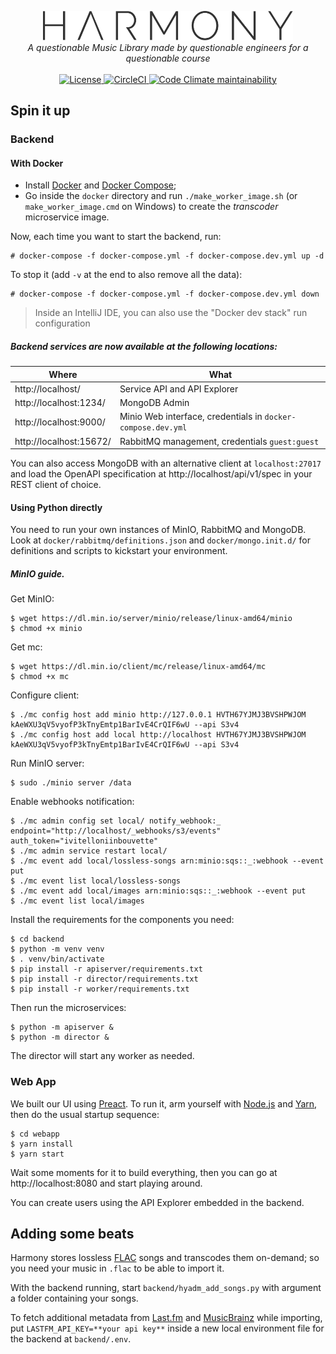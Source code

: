 <p align="center">
  <img alt="Harmony" width="400"
       src="https://raw.githubusercontent.com/unipv-ce18/harmony/master/webapp/src/assets/logo-dark.svg"/>
  <br>
  <em>A questionable Music Library made by questionable engineers for a questionable course</em>
  <br><br>
  <a href="https://github.com/unipv-ce18/harmony/blob/master/LICENSE">
    <img alt="License" src="https://img.shields.io/github/license/unipv-ce18/harmony">
  </a>
  <a href="https://circleci.com/gh/unipv-ce18/harmony">
    <img alt="CircleCI" src="https://img.shields.io/circleci/build/github/unipv-ce18/harmony"/>
  </a>
  <a href="https://codeclimate.com/github/unipv-ce18/harmony">
    <img alt="Code Climate maintainability" src="https://img.shields.io/codeclimate/maintainability/unipv-ce18/harmony">
  </a>
</p>

## Spin it up

### Backend
 
#### With Docker

- Install [Docker](https://www.docker.com/) and [Docker Compose](https://github.com/docker/compose/releases/latest);
- Go inside the `docker` directory and run `./make_worker_image.sh` (or `make_worker_image.cmd` on Windows) to
  create the _transcoder_ microservice image.
  
Now, each time you want to start the backend, run:

```console
# docker-compose -f docker-compose.yml -f docker-compose.dev.yml up -d
```

To stop it (add `-v` at the end to also remove all the data):

```console
# docker-compose -f docker-compose.yml -f docker-compose.dev.yml down
```

> Inside an IntelliJ IDE, you can also use the "Docker dev stack" run configuration

##### Backend services are now available at the following locations:

| Where                   | What                                                         |
|-------------------------|--------------------------------------------------------------|
| http://localhost/       | Service API and API Explorer                                 |
| http://localhost:1234/  | MongoDB Admin                                                |
| http://localhost:9000/  | Minio Web interface, credentials in `docker-compose.dev.yml` |
| http://localhost:15672/ | RabbitMQ management, credentials `guest:guest`               |

You can also access MongoDB with an alternative client at `localhost:27017` and load the OpenAPI specification at
http://localhost/api/v1/spec in your REST client of choice.

#### Using Python directly

You need to run your own instances of MinIO, RabbitMQ and MongoDB. Look at `docker/rabbitmq/definitions.json` and
`docker/mongo.init.d/` for definitions and scripts to kickstart your environment.

##### MinIO guide.

Get MinIO:
```console
$ wget https://dl.min.io/server/minio/release/linux-amd64/minio
$ chmod +x minio
```

Get mc:
```console
$ wget https://dl.min.io/client/mc/release/linux-amd64/mc
$ chmod +x mc
```

Configure client:
```console
$ ./mc config host add minio http://127.0.0.1 HVTH67YJMJ3BVSHPWJOM kAeWXU3qV5vyofP3kTnyEmtp1BarIvE4CrQIF6wU --api S3v4
$ ./mc config host add local http://localhost HVTH67YJMJ3BVSHPWJOM kAeWXU3qV5vyofP3kTnyEmtp1BarIvE4CrQIF6wU --api S3v4
```

Run MinIO server:
```console
$ sudo ./minio server /data
```

Enable webhooks notification:
```console
$ ./mc admin config set local/ notify_webhook:_ endpoint="http://localhost/_webhooks/s3/events" auth_token="ivitelloniinbouvette"
$ ./mc admin service restart local/
$ ./mc event add local/lossless-songs arn:minio:sqs::_:webhook --event put
$ ./mc event list local/lossless-songs
$ ./mc event add local/images arn:minio:sqs::_:webhook --event put
$ ./mc event list local/images
```

Install the requirements for the components you need:

```console
$ cd backend
$ python -m venv venv
$ . venv/bin/activate
$ pip install -r apiserver/requirements.txt
$ pip install -r director/requirements.txt
$ pip install -r worker/requirements.txt
```

Then run the microservices:

```console
$ python -m apiserver &
$ python -m director &
```

The director will start any worker as needed.

### Web App

We built our UI using [Preact](https://preactjs.com/). To run it, arm yourself with [Node.js](https://nodejs.org/)
and [Yarn](https://yarnpkg.com/), then do the usual startup sequence:

```console
$ cd webapp
$ yarn install
$ yarn start
```

Wait some moments for it to build everything, then you can go at http://localhost:8080 and start playing around.

You can create users using the API Explorer embedded in the backend.

## Adding some beats

Harmony stores lossless [FLAC](https://xiph.org/flac/) songs and transcodes them on-demand; so you need your music
in `.flac` to be able to import it. 

With the backend running, start `backend/hyadm_add_songs.py` with argument a folder containing your songs.
 
To fetch additional metadata from [Last.fm](https://www.last.fm/) and [MusicBrainz](https://musicbrainz.org/) while
importing, put `LASTFM_API_KEY=**your api key**` inside a new local environment file for the backend at `backend/.env`.
